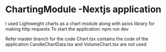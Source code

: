 # ChartingModule -Nextjs application
I used Lightweight charts as a chart module along with axios library for making http requests
To start the application:
npm run dev

Refer master branch for the code
Chart.tsx contains the code of the application
CandleChartData.tsx and VolumeChart.tsx are not used
